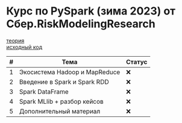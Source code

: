# Курс по PySpark (зима 2023) от Сбер.RiskModelingResearch

[теория](https://disk.yandex.ru/d/0qa813pxKUyfWg)  
[исходный код](https://github.com/kuzmad/pyspark_winter_2023)

| # | Тема                          | Статус |
|---|-------------------------------|--------|
| 1 | Экосистема Hadoop и MapReduce | ❌      |
| 2 | Введение в Spark и Spark RDD  | ❌      |
| 3 | Spark DataFrame               | ❌      |
| 4 | Spark MLlib + разбор кейсов   | ❌      |
| 5 | Дополнительный материал       | ❌      |
